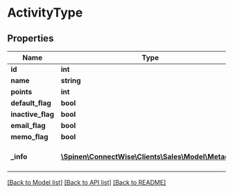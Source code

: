 # ActivityType

## Properties
Name | Type | Description | Notes
------------ | ------------- | ------------- | -------------
**id** | **int** |  | [optional] 
**name** | **string** |  | 
**points** | **int** |  | [optional] 
**default_flag** | **bool** |  | [optional] 
**inactive_flag** | **bool** |  | [optional] 
**email_flag** | **bool** |  | [optional] 
**memo_flag** | **bool** |  | [optional] 
**_info** | [**\Spinen\ConnectWise\Clients\Sales\Model\Metadata**](Metadata.md) | Metadata of the entity | [optional] 

[[Back to Model list]](../README.md#documentation-for-models) [[Back to API list]](../README.md#documentation-for-api-endpoints) [[Back to README]](../README.md)



